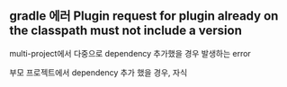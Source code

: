 ## gradle 에러 Plugin request for plugin already on the classpath must not include a version

multi-project에서 다중으로 dependency 추가했을 경우 발생하는 error

부모 프로젝트에서 dependency 추가 했을 경우, 자식 
